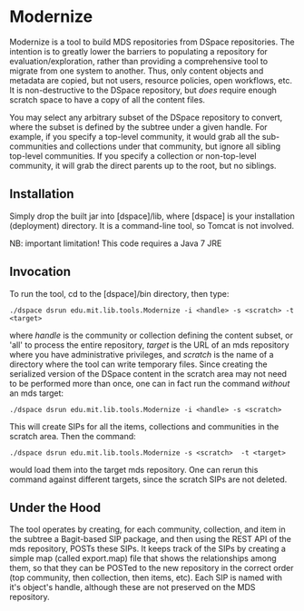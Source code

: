 # Modernize #

Modernize is a tool to build MDS repositories from DSpace repositories. The intention is to
greatly lower the barriers to populating a repository for evaluation/exploration, rather than providing a 
comprehensive tool to migrate from one system to another. Thus, only content objects and metadata
are copied, but not users, resource policies, open workflows, etc. It is non-destructive to the DSpace
repository, but *does* require enough scratch space to have a copy of all the content files.

You may select any arbitrary subset of the DSpace repository to convert, where the subset is defined
by the subtree under a given handle. For example, if you specify a top-level community, it would grab
all the sub-communities and collections under that community, but ignore all sibling top-level
communities. If you specify a collection or non-top-level community, it will grab the direct
parents up to the root, but no siblings.

## Installation ##

Simply drop the built jar into [dspace]/lib, where [dspace] is your installation
(deployment) directory. It is a command-line tool, so Tomcat is not involved.

NB: important limitation! This code requires a Java 7 JRE

## Invocation ##

To run the tool, cd to the [dspace]/bin directory, then type:

    ./dspace dsrun edu.mit.lib.tools.Modernize -i <handle> -s <scratch> -t <target> 

where _handle_ is the community or collection defining the content subset, or 'all' to process the entire repository,
_target_ is the URL of an mds repository where you have administrative privileges,
and _scratch_ is the name of a directory where the tool can write temporary files. Since creating the serialized
version of the DSpace content in the scratch area may not need to be performed more than once, one can in fact
run the command *without* an mds target:

    ./dspace dsrun edu.mit.lib.tools.Modernize -i <handle> -s <scratch> 

This will create SIPs for all the items, collections and communities in the scratch area. Then the command:

    ./dspace dsrun edu.mit.lib.tools.Modernize -s <scratch>  -t <target>

would load them into the target mds repository. One can rerun this command against different targets, since the scratch SIPs
are not deleted.

## Under the Hood ##

The tool operates by creating, for each community, collection, and item in the subtree a Bagit-based SIP package, and then
using the REST API of the mds repository, POSTs these SIPs. It keeps track of the SIPs by creating a simple map (called export.map)
file that shows the relationships among them, so that they can be POSTed to the new repository in the correct order (top community, then
collection, then items, etc). Each SIP is named with it's object's handle, although these are not preserved on the MDS repository.

